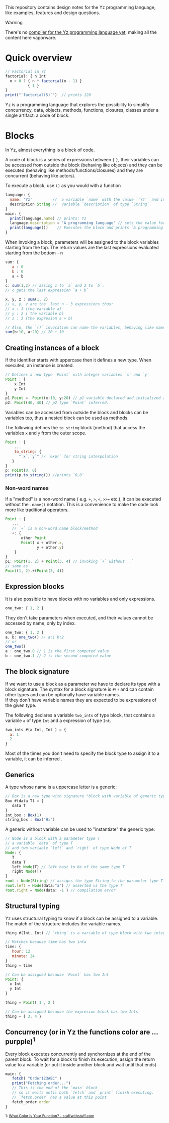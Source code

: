 This repository contains design notes for the Yz programming language, like examples, features and design questions. 


> [!WARNING]
> There's no [compiler for the Yz programming language yet](https://github.com/oscarryz/yzc), making all the content here vaporware. 

# Quick overview

```javascript
// Factorial in Yz
factorial: { n Int
  n > 0 ? { n * factorial(n - 1) }
          { 1 }
}
print("`factorial(5)`")  // prints 120
```
Yz is a programming language that explores the possibility to simplify concurrency, data, objects, methods, functions, closures, classes under a single artifact: a code of block.

# Blocks
In Yz, almost everything is a block of code. 

A code of block is a series of expressions between `{` `}`, their variables can be accessed from outside the block (behaving like objects) and they can be executed (behaving like methods/functions/closures) and they are concurrent (behaving like actors).

To execute a block, use `()` as you would with a function

```javascript
language: {
  name: 'Yz'         //  a variable `name` with the value `'Yz'` and infers the type String
  description String //  variable `description` of type `String`
}
main: {
  print(language.name) // prints: Yz
  language.description = 'A programming language' // sets the value for `description`
  print(language())    // Executes the block and prints `A programming language`
}
```

When invoking a block, parameters will be assigned to the block variables starting from the top.
The return values are the last expressions evaluated starting from the bottom - n

```js
sum: {
   a : 0
   b : 0
   a + b
}
c: sum(1,2) // assing 1 to `a` and 2 to `b`.
// c gets the last expression `a + b`

x, y, z : sum(1, 2)
// x, y, z are the  last n - 3 expressions thus:
// x : 1 (the variable a)
// y : 2 ( the variable b)
// z : 3 (the expresion a + b) 

// Also, the `()` invocation can name the variables, behaving like named parameters
sum(b:10, a:20) // 20 + 10 
```

## Creating instances of a block

If the identifier starts with uppercase then it defines a new type. When executed, an instance is created. 

```javascript
// Defines a new type `Point` with integer variables `x` and `y` 
Point : {
    x Int
    y Int
}
p1 Point =  Point(x:10, y:20) // p1 variable declared and initialized an a new instace created
p2: Point(40, 40) // p2 type `Point` inferred.
```

Variables can be accessed from outside the block and blocks can be variables too, thus a nested block can be used as methods. 

The following defines the `to_string` block (method) that access the variables `x`  and `y` from the outer scope.

```javascript
Point : {
    ...
    to_string: {
      "`x`,`y`" // `expr` for string interpolation
   }
}
p: Point(0, 0)
print(p.to_string()) //prints `0,0`
```

### Non-word names
If a "method" is a non-word name ( e.g. `+`, `>`, `<`, `>>=` etc.), it can be executed without the `.name()` notation. This is a convenience to make the code look more like traditional operators.

```javascript
Point : {
   ...
   // `+` is a non-word name block/method
   +: { 
       other Point
       Point( x + other.x, 
              y + other.y)
    }
}
p1: Point(1, 2) + Point(3, 4) // invoking `+` without `.`
// same as 
Point(1, 2).+(Point(3, 4))
```

## Expression blocks

It is also possible to have blocks with no variables and only expressions.

```javascript
one_two: { 1, 2 }
```
They don't take parameters when executed, and their values cannot be accessed by name, only by index.

```javascript
one_two: { 1, 2 }
a, b: one_two() // a:1 b:2
// or 
one_two()
a : one_two.0 // 1 is the first computed value
b : one_two.1 // 2 is the second computed value
```

## The block signature

If we want to use a block as a parameter we have to declare its type with a block signature. The syntax for a block signature is `#()` and can contain other types and can be optionally have variable names.  
If they don't have variable names they are expected to be expressions of the given type.  

The following declares a variable `two_ints` of type block, that contains a variable `a` of type `Int` and a expression of type `Int`.

```javascript
two_ints #(a Int, Int ) = {
  a: 1
  2
}
```

Most of the times you don't need to specify the block type to assign it to a variable, it can be inferred .

## Generics 

A type whose name is a  uppercase letter is a generic:

```js
// Box is a new type with signature "block with variable of generic type T"
Box #(data T) = {
   data T
}
int_box : Box(1)
string_box : Box("Hi")
```

A generic without variable can be used to "instantiate" the generic type:

```js
// Node is a block with a parameter type T
// a variable `data` of type T
// and two variable `left` and `right` of type Node of T
Node: {
   T 
   data T
   left Node(T) // left hast to be of the same type T
   right Node(T)
}
root : Node(String) // assigns the type String to the parameter type T
root.left = Node(data:"a") // asserted vs the type T
root.right = Node(data: -1 ) // compilation error
``` 


## Structural typing

Yz uses structural typing to know if a block can be assigned to a variable.  
The match of the structure includes the variable names.  

```js
thing #(Int, Int) // `thing` is a variable of type block with two integers

// Matches because time has two inta
time: {
   hour: 12
   minute: 24
}
thing = time

// Can be assigned because `Point` has two Int
Point: {
  x Int
  y Int
}

thing = Point( 1 , 2 )

// Can be assigned because the expresion block has two Ints
thing = { 3, 4 }
```

## Concurrency (or in Yz the functions color are ... purpple)<sup>1</sup>
 
Every block executes concurrently and synchornizes at the end of the parent block. 
To wait for a block to finish its execution, assign the return value to a variable (or put it inside another block and wait until that ends)
```js
main: {
   fetch( "Order123ABC" )
   print("Fetching order...")
   // This is the end of the `main` block
   // so it waits until both `fetch` and `print` finish executing. 
   // `fetch.order` has a value at this point
   fetch_order.order 
}

```
<sup>1: [What Color Is Your Function? - stuffwithstuff.com](https://journal.stuffwithstuff.com/2015/02/01/what-color-is-your-function/)</sup>

